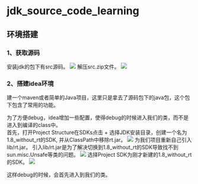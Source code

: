 # jdk_source_code_learning
## 环境搭建
### 1、获取源码
安装jdk的包下有src源码。
![](pic/src.png)
解压src.zip文件。
![](pic/src1.png)

### 2、搭建idea环境
建一个maven或者简单的Java项目，这里只是拿去了源码包下的java包，这个包下包含了常用的功能。

为了方便debug，idea增加一些配置，使得debug的时候进入我们的类，而不是进入到编译的class中。  
首先，打开Project Structure在SDKs点击 + 选择JDK安装目录，创建一个名为1.8_without_rt的SDK, 并从ClassPath中移除rt.jar。
![](pic/idea.png)
为我们项目重新自己引入lib/rt.jar。
引入lib/rt.jar是为了解决切换到1.8_without_rt的SDK导致找不到sun.misc.Unsafe等类的问题。
![](pic/idea1.png)
选择Project SDK为刚才新建的1.8_without_rt的SDK。
![](pic/idea2.png)

这样debug的时候，会首先进入到我们的类。